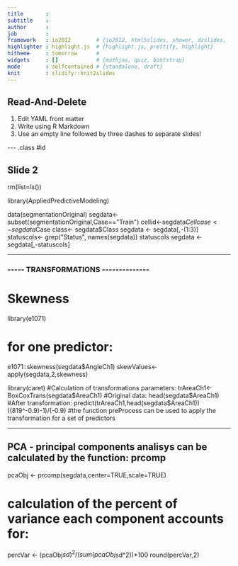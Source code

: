 ```yaml
---
title       : 
subtitle    : 
author      : 
job         : 
framework   : io2012        # {io2012, html5slides, shower, dzslides, ...}
highlighter : highlight.js  # {highlight.js, prettify, highlight}
hitheme     : tomorrow      # 
widgets     : []            # {mathjax, quiz, bootstrap}
mode        : selfcontained # {standalone, draft}
knit        : slidify::knit2slides
---
```


## Read-And-Delete

1. Edit YAML front matter
2. Write using R Markdown
3. Use an empty line followed by three dashes to separate slides!

--- .class #id 

## Slide 2

rm(list=ls())

library(AppliedPredictiveModeling)

data(segmentationOriginal)
segdata<- subset(segmentationOriginal,Case=="Train")
cellid<-segdata$Cell
case <- segdata$Case 
class<- segdata$Class
segdata <- segdata[,-(1:3)]
statuscols<- grep("Status", names(segdata))
statuscols
segdata <- segdata[,-statuscols]

---
### ----- TRANSFORMATIONS --------------
# Skewness
library(e1071)
# for one predictor:
e1071::skewness(segdata$AngleCh1)
skewValues<-apply(segdata,2,skewness)

library(caret)
#Calculation of transformations parameters:
trAreaCh1<-BoxCoxTrans(segdata$AreaCh1)
#Original data:
head(segdata$AreaCh1)
#After transformation:
predict(trAreaCh1,head(segdata$AreaCh1))
((819^-0.9)-1)/(-0.9)
#the function preProcess can be used to apply the transformation for a set of predictors

---
## PCA - principal components analisys can be calculated by the function: prcomp
pcaObj <- prcomp(segdata,center=TRUE,scale=TRUE)
# calculation of the percent of variance each component accounts for:
percVar <- (pcaObj$sd)^2/(sum(pcaObj$sd^2))*100
round(percVar,2)


